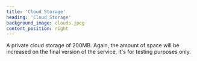 ```yaml
---
title: 'Cloud Storage'
heading: 'Cloud Storage'
background_image: clouds.jpeg
content_position: right
---
```


A private cloud storage of 200MB. Again, the amount of space will be increased on the final version of the service, it's for testing purposes only.